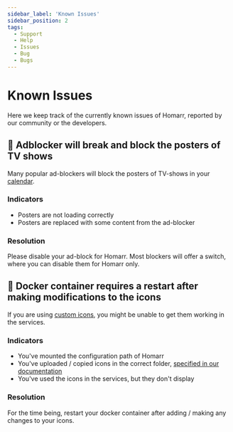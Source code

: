 ```yaml
---
sidebar_label: 'Known Issues'
sidebar_position: 2
tags:
  - Support
  - Help
  - Issues
  - Bug
  - Bugs
---
```


# Known Issues
Here we keep track of the currently known issues of Homarr, reported by our community or the developers.

## 🚨 Adblocker will break and block the posters of TV shows
Many popular ad-blockers will block the posters of TV-shows in your [calendar](./../modules/built-in-modules/module-calendar.md).

### Indicators
- Posters are not loading correctly
- Posters are replaced with some content from the ad-blocker

### Resolution
Please disable your ad-block for Homarr.
Most blockers will offer a switch, where you can disable them for Homarr only.

## 🚨 Docker container requires a restart after making modifications to the icons
If you are using [custom icons](./../advanced-configuration/custom-icons.md), you might be unable to get them working in the services.

### Indicators
- You've mounted the configuration path of Homarr
- You've uploaded / copied icons in the correct folder, [specified in our documentation](./../advanced-configuration/custom-icons.md#adding-your-own-icons)
- You've used the icons in the services, but they don't display

### Resolution
For the time being, restart your docker container after adding / making any changes to your icons.
